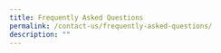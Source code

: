 ```yaml
---
title: Frequently Asked Questions
permalink: /contact-us/frequently-asked-questions/
description: ""
---
```

